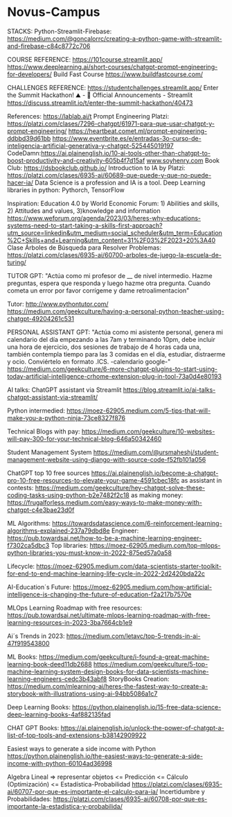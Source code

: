 # Novus-Campus

STACKS:
Python-Streamlit-Firebase: https://medium.com/@goncalorrc/creating-a-python-game-with-streamlit-and-firebase-c84c8772c706

COURSE REFERENCE:
https://101course.streamlit.app/
https://www.deeplearning.ai/short-courses/chatgpt-prompt-engineering-for-developers/
Build Fast Course
https://www.buildfastcourse.com/

CHALLENGES REFERENCE:
https://studentchallenges.streamlit.app/
Enter the Summit Hackathon! ⛰️ - 📣 Official Announcements - Streamlit
https://discuss.streamlit.io/t/enter-the-summit-hackathon/40473


References:
https://lablab.ai/t
Prompt Engineering Platzi: https://platzi.com/clases/7296-chatgpt/61971-para-que-usar-chatgpt-y-prompt-engineering/
https://heartbeat.comet.ml/prompt-engineering-ddbbd39d61bb
https://www.eventbrite.es/e/entradas-3o-curso-de-inteligencia-artificial-generativa-y-chatgpt-525445019197
CodeDamn:https://ai.plainenglish.io/10-ai-tools-other-than-chatgpt-to-boost-productivity-and-creativity-605b4f7d15af
www.soyhenry.com
Book Club: 
https://dsbookclub.github.io/
Introduction to IA by Platzi: https://platzi.com/clases/6935-ai/60689-que-puede-y-que-no-puede-hacer-ia/
Data Science is a profession and IA is a tool.
Deep Learning libraries in python: Pythorch, TensorFlow

Inspiration:
Education 4.0 by World Economic Forum: 1) Abilities and skills, 2) Attitudes and values, 3)knowledge and information
https://www.weforum.org/agenda/2023/03/heres-why-educations-systems-need-to-start-taking-a-skills-first-approach?utm_source=linkedin&utm_medium=social_scheduler&utm_term=Education%2C+Skills+and+Learning&utm_content=31%2F03%2F2023+20%3A40
Clase Árboles de Búsqueda para Resolver Problemas: https://platzi.com/clases/6935-ai/60700-arboles-de-juego-la-escuela-de-turing/

TUTOR GPT: "Actúa como mi profesor de __ de nivel intermedio. Hazme preguntas, espera que responda y luego hazme otra pregunta. Cuando cometa un error por favor corrígeme y dame retroalimentacion"

Tutor:
http://www.pythontutor.com/
https://medium.com/geekculture/having-a-personal-python-teacher-using-chatgpt-49204261c531


PERSONAL ASSISTANT GPT:
"Actúa como mi asistente personal, genera mi calendario del día empezando a las 7am y terminando 10pm, debe incluir una hora de ejercicio, dos sesiones de trabajo de 4 horas cada una, también contempla tiempo para las 3 comidas en el día, estudiar, distraerme y ocio. Conviértelo en formato .ICS. -calendario google-"
https://medium.com/geekculture/6-more-chatgpt-plugins-to-start-using-today-artificial-intelligence-crhome-extension-plug-in-tool-73a0d4e80193

AI talks: ChatGPT assistant via Streamlit
https://blog.streamlit.io/ai-talks-chatgpt-assistant-via-streamlit/

Python intermedied:
https://moez-62905.medium.com/5-tips-that-will-make-you-a-python-ninja-73ce8327f876

Technical Blogs with pay:
https://medium.com/geekculture/10-websites-will-pay-300-for-your-technical-blog-646a50342460

Student Management System
https://medium.com/@ursmaheshj/student-management-website-using-django-with-source-code-f52fb101a056

ChatGPT 
top 10 free sources
https://ai.plainenglish.io/become-a-chatgpt-pro-10-free-resources-to-elevate-your-game-4591cbec18fc
as assistant in contests:
https://medium.com/geekculture/hey-chatgpt-solve-these-coding-tasks-using-python-b2e7482f2c18
as making money:
https://frugalforless.medium.com/easy-ways-to-make-money-with-chatgpt-c4e3bae23d0f


ML 
Algorithms:
https://towardsdatascience.com/6-reinforcement-learning-algorithms-explained-237a79dbd8e
Engineer:
https://pub.towardsai.net/how-to-be-a-machine-learning-engineer-f7302ca5dbc3
Top libraries:
https://moez-62905.medium.com/top-mlops-python-libraries-you-must-know-in-2022-875ed57a0a58

Lifecycle:
https://moez-62905.medium.com/data-scientists-starter-toolkit-for-end-to-end-machine-learning-life-cycle-in-2022-2d2420bda22c

AI-Education´s Future:
https://moez-62905.medium.com/how-artificial-intelligence-is-changing-the-future-of-education-f2a217b7570e

MLOps Learning Roadmap with free resources:
https://pub.towardsai.net/ultimate-mlops-learning-roadmap-with-free-learning-resources-in-2023-3ba7664cb1e9

Ai´s Trends in 2023:
https://medium.com/letavc/top-5-trends-in-ai-47f919543800

ML Books:
https://medium.com/geekculture/i-found-a-great-machine-learning-book-deed11db2688
https://medium.com/geekculture/5-top-machine-learning-system-design-books-for-data-scientists-machine-learning-engineers-cedc3b43abf8
StoryBooks Creation:
https://medium.com/mlearning-ai/heres-the-fastest-way-to-create-a-storybook-with-illustrations-using-ai-94bb5086a1c7

Deep Learning Books:
https://python.plainenglish.io/15-free-data-science-deep-learning-books-4af882135fad

CHAT GPT Books:
https://ai.plainenglish.io/unlock-the-power-of-chatgpt-a-list-of-top-tools-and-extensions-b38142909922

Easiest ways to generate a side income with Python
https://python.plainenglish.io/the-easiest-ways-to-generate-a-side-income-with-python-60104ad36998

Algebra Lineal => representar objetos <= Predicción <= Cálculo (Optimización) <= Estadística-Probabilidad
https://platzi.com/clases/6935-ai/60707-por-que-es-importante-el-calculo-para-ia/
Incertidumbre y Probabilidades: https://platzi.com/clases/6935-ai/60708-por-que-es-importante-la-estadistica-y-probabilida/
